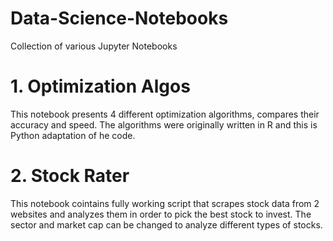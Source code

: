 # Data-Science-Notebooks
Collection of various Jupyter Notebooks 
# 1. Optimization Algos
This notebook presents 4 different optimization algorithms, compares their accuracy and speed. The algorithms were originally written in R and this is Python adaptation of he code.
# 2. Stock Rater
This notebook cointains fully working script that scrapes stock data from 2 websites and analyzes them in order to pick the best stock to invest. The sector and market cap can be changed to analyze different types of stocks.
